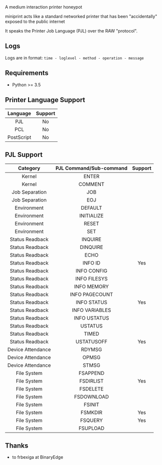 A medium interaction printer honeypot

miniprint acts like a standard networked printer that has been "accidentally" exposed to the public internet

It speaks the Printer Job Language (PJL) over the RAW "protocol".

## Logs
Logs are in format: `time - loglevel - method - operation - message`

## Requirements
* Python >= 3.5

## Printer Language Support
| **Language** | **Support** |
|:------------:|:-----------:|
|      PJL     |      No     |
|      PCL     |      No     |
|  PostScript  |      No     |

## PJL Support

|      Category     | PJL Command/Sub-command | Support |
|:-----------------:|:-----------------------:|:-------:|
| Kernel            |          ENTER          |         |
| Kernel            |         COMMENT         |         |
| Job Separation    |           JOB           |         |
| Job Separation    |           EOJ           |         |
| Environment       |         DEFAULT         |         |
| Environment       |        INITIALIZE       |         |
| Environment       |          RESET          |         |
| Environment       |           SET           |         |
| Status Readback   |         INQUIRE         |         |
| Status Readback   |         DINQUIRE        |         |
| Status Readback   |           ECHO          |         |
| Status Readback   |         INFO ID         |   Yes   |
| Status Readback   |       INFO CONFIG       |         |
| Status Readback   |       INFO FILESYS      |         |
| Status Readback   |       INFO MEMORY       |         |
| Status Readback   |      INFO PAGECOUNT     |         |
| Status Readback   |       INFO STATUS       |   Yes   |
| Status Readback   |      INFO VARIABLES     |         |
| Status Readback   |       INFO USTATUS      |         |
| Status Readback   |         USTATUS         |         |
| Status Readback   |          TIMED          |         |
| Status Readback   |        USTATUSOFF       |   Yes   |
| Device Attendance |          RDYMSG         |         |
| Device Attendance |          OPMSG          |         |
| Device Attendance |          STMSG          |         |
| File System       |         FSAPPEND        |         |
| File System       |        FSDIRLIST        |   Yes   |
| File System       |         FSDELETE        |         |
| File System       |        FSDOWNLOAD       |         |
| File System       |          FSINIT         |         |
| File System       |         FSMKDIR         |   Yes   |
| File System       |         FSQUERY         |   Yes   |
| File System       |         FSUPLOAD        |         |

## Thanks
* to frbexiga at BinaryEdge
